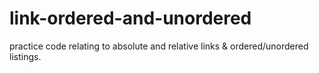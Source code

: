 # link-ordered-and-unordered
practice code relating to absolute and relative links &amp; ordered/unordered listings.
